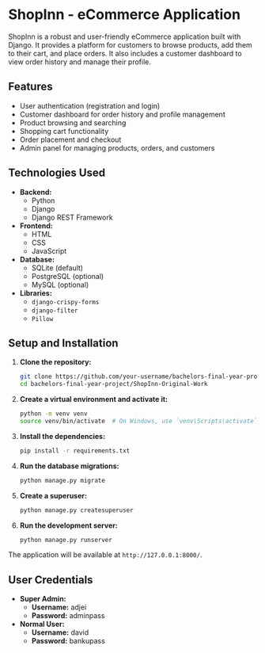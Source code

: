 # ShopInn - eCommerce Application

ShopInn is a robust and user-friendly eCommerce application built with Django. It provides a platform for customers to browse products, add them to their cart, and place orders. It also includes a customer dashboard to view order history and manage their profile.

## Features

*   User authentication (registration and login)
*   Customer dashboard for order history and profile management
*   Product browsing and searching
*   Shopping cart functionality
*   Order placement and checkout
*   Admin panel for managing products, orders, and customers

## Technologies Used

*   **Backend:**
    *   Python
    *   Django
    *   Django REST Framework
*   **Frontend:**
    *   HTML
    *   CSS
    *   JavaScript
*   **Database:**
    *   SQLite (default)
    *   PostgreSQL (optional)
    *   MySQL (optional)
*   **Libraries:**
    *   `django-crispy-forms`
    *   `django-filter`
    *   `Pillow`

## Setup and Installation

1.  **Clone the repository:**
    ```bash
    git clone https://github.com/your-username/bachelors-final-year-project.git
    cd bachelors-final-year-project/ShopInn-Original-Work
    ```

2.  **Create a virtual environment and activate it:**
    ```bash
    python -m venv venv
    source venv/bin/activate  # On Windows, use `venv\Scripts\activate`
    ```

3.  **Install the dependencies:**
    ```bash
    pip install -r requirements.txt
    ```

4.  **Run the database migrations:**
    ```bash
    python manage.py migrate
    ```

5.  **Create a superuser:**
    ```bash
    python manage.py createsuperuser
    ```

6.  **Run the development server:**
    ```bash
    python manage.py runserver
    ```














    

The application will be available at `http://127.0.0.1:8000/`.

## User Credentials

*   **Super Admin:**
    *   **Username:** adjei
    *   **Password:** adminpass
*   **Normal User:**
    *   **Username:** david
    *   **Password:** bankupass